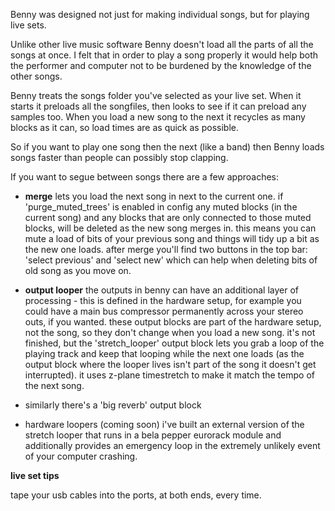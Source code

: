 Benny was designed not just for making individual songs, but for playing live sets.

Unlike other live music software Benny doesn't load all the parts of all the songs at once. I felt that in order to play a song properly it would help both the performer and computer not to be burdened by the knowledge of the other songs.

Benny treats the songs folder you've selected as your live set. When it starts it preloads all the songfiles, then looks to see if it can preload any samples too. When you load a new song to the next it recycles as many blocks as it can, so load times are as quick as possible. 

So if you want to play one song then the next (like a band) then Benny loads songs faster than people can possibly stop clapping.

If you want to segue between songs there are a few approaches:

- **merge** lets you load the next song in next to the current one. if 'purge_muted_trees' is enabled in config any muted blocks (in the current song) and any blocks that are only connected to those muted blocks, will be deleted as the new song merges in. this means you can mute a load of bits of your previous song and things will tidy up a bit as the new one loads. after merge you'll find two buttons in the top bar: 'select previous' and 'select new' which can help when deleting bits of old song as you move on.

- **output looper** the outputs in benny can have an additional layer of processing - this is defined in the hardware setup, for example you could have a main bus compressor permanently across your stereo outs, if you wanted. these output blocks are part of the hardware setup, not the song, so they don't change when you load a new song. it's not finished, but the 'stretch_looper' output block lets you grab a loop of the playing track and keep that looping while the next one loads (as the output block where the looper lives isn't part of the song it doesn't get interrupted). it uses z-plane timestretch to make it match the tempo of the next song.

- similarly there's a 'big reverb' output block

- hardware loopers (coming soon) i've built an external version of the stretch looper that runs in a bela pepper eurorack module and additionally provides an emergency loop in the extremely unlikely event of your computer crashing.

**live set tips**

tape your usb cables into the ports, at both ends, every time.
